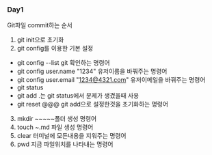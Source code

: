 ### Day1

Git파일 commit하는 순서
1. git init으로 초기화
2. git config를 이용한 기본 설정
  - git config --list git 확인하는 명령어
  - git config user.name "1234" 유저이름을 바꿔주는 명령어
  - git config user.email "1234@4321.com" 유저이메일을 바꿔주는 명령어
  - git status 
  - git add .는 git status에서 문제가 생겼을때 사용
  - git reset @@@ git add으로 설정한것을 초기화하는 명령어
3. mkdir ~~~~~폴더 생성 명령어
4. touch ~.md 파일 생성 명령어
5. clear 터미널에 모든내용을 지워주는 명령어
6. pwd 지금 파일위치를 나타내는 명령어
